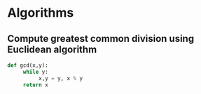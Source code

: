 Algorithms
=====

## Compute greatest common division using Euclidean algorithm

```python
def gcd(x,y):
     while y:
          x,y = y, x % y
     return x
```
